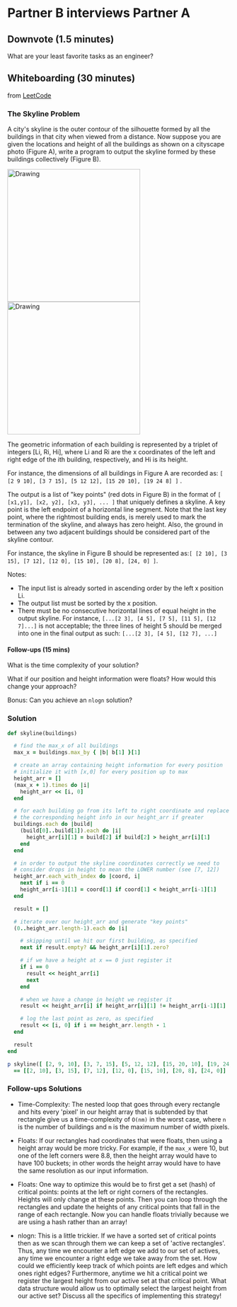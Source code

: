 # Partner B interviews Partner A

## Downvote (1.5 minutes)
What are your least favorite tasks as an engineer?

## Whiteboarding (30 minutes)
from  [LeetCode](https://leetcode.com/problems/the-skyline-problem/description/)

### The Skyline Problem

A city's skyline is the outer contour of the silhouette formed by all the buildings in that city when viewed from a distance. Now suppose you are given the locations and height of all the buildings as shown on a cityscape photo (Figure A), write a program to output the skyline formed by these buildings collectively (Figure B).


<img src="https://leetcode.com/static/images/problemset/skyline1.jpg" alt="Drawing" style="width: 300px;"/>
<img src="https://leetcode.com/static/images/problemset/skyline2.jpg" alt="Drawing" style="width: 300px;"/>


The geometric information of each building is represented by a triplet of integers [Li, Ri, Hi], where Li and Ri are the x coordinates of the left and right edge of the ith building, respectively, and Hi is its height.

For instance, the dimensions of all buildings in Figure A are recorded as: `[ [2 9 10], [3 7 15], [5 12 12], [15 20 10], [19 24 8] ]` .

The output is a list of "key points" (red dots in Figure B) in the format of `[ [x1,y1], [x2, y2], [x3, y3], ... ]` that uniquely defines a skyline. A key point is the left endpoint of a horizontal line segment. Note that the last key point, where the rightmost building ends, is merely used to mark the termination of the skyline, and always has zero height. Also, the ground in between any two adjacent buildings should be considered part of the skyline contour.

For instance, the skyline in Figure B should be represented as:`[ [2 10], [3 15], [7 12], [12 0], [15 10], [20 8], [24, 0] ]`.

Notes:
* The input list is already sorted in ascending order by the left x position Li.
* The output list must be sorted by the x position.
* There must be no consecutive horizontal lines of equal height in the output skyline. For instance, `[...[2 3], [4 5], [7 5], [11 5], [12 7]...]` is not acceptable; the three lines of height 5 should be merged into one in the final output as such: `[...[2 3], [4 5], [12 7], ...]`

#### Follow-ups (15 mins)

What is the time complexity of your solution?

What if our position and height information were floats? How would this change your approach?

Bonus: Can you achieve an `nlogn` solution?


### Solution

```ruby
def skyline(buildings)

  # find the max_x of all buildings
  max_x = buildings.max_by { |b| b[1] }[1]

  # create an array containing height information for every position
  # initialize it with [x,0] for every position up to max
  height_arr = []
  (max_x + 1).times do |i|
    height_arr << [i, 0]
  end

  # for each building go from its left to right coordinate and replace
  # the corresponding height info in our height_arr if greater
  buildings.each do |build|
    (build[0]..build[1]).each do |i|
      height_arr[i][1] = build[2] if build[2] > height_arr[i][1]
    end
  end

  # in order to output the skyline coordinates correctly we need to
  # consider drops in height to mean the LOWER number (see [7, 12])
  height_arr.each_with_index do |coord, i|
    next if i == 0
    height_arr[i-1][1] = coord[1] if coord[1] < height_arr[i-1][1]
  end

  result = []

  # iterate over our height_arr and generate "key points"
  (0..height_arr.length-1).each do |i|

    # skipping until we hit our first building, as specified
    next if result.empty? && height_arr[i][1].zero?

    # if we have a height at x == 0 just register it
    if i == 0
      result << height_arr[i]
      next
    end

    # when we have a change in height we register it
    result << height_arr[i] if height_arr[i][1] != height_arr[i-1][1]

    # log the last point as zero, as specified
    result << [i, 0] if i == height_arr.length - 1
  end

  result
end

p skyline([ [2, 9, 10], [3, 7, 15], [5, 12, 12], [15, 20, 10], [19, 24, 8] ])
  == [[2, 10], [3, 15], [7, 12], [12, 0], [15, 10], [20, 8], [24, 0]]

```

### Follow-ups Solutions

* Time-Complexity: The nested loop that goes through every rectangle and hits every 'pixel' in our height array that is subtended by that rectangle give us a time-complexity of `O(nm)` in the worst case, where `n` is the number of buildings and `m` is the maximum number of width pixels.

* Floats: If our rectangles had coordinates that were floats, then using a height array would be more tricky. For example, if the `max_x` were 10, but one of the left corners were 8.8, then the height array would have to have 100 buckets; in other words the height array would have to have the same resolution as our input information.

* Floats: One way to optimize this would be to first get a set (hash) of critical points: points at the left or right corners of the rectangles. Heights will only change at these points. Then you can loop through the rectangles and update the heights of any critical points that fall in the range of each rectangle. Now you can handle floats trivially because we are using a hash rather than an array!

* nlogn: This is a little trickier. If we have a sorted set of critical points then as we scan through them we can keep a set of 'active rectangles'. Thus, any
time we encounter a left edge we add to our set of actives, any time we encounter a right edge we take away from the set. How could we efficiently keep track of which points are left edges and which ones right edges? Furthermore, anytime we hit a critical point we register the largest height from our active set at that critical point. What data structure would allow us to optimally select the largest height from our active set? Discuss all the specifics of implementing this strategy!

